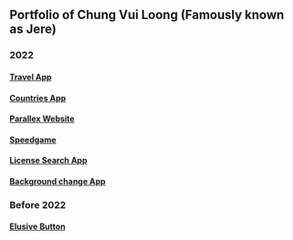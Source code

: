 ## Portfolio of Chung Vui Loong (Famously known as Jere)

### 2022
#### <div><a href="https://mrjaytravelapp.netlify.app/">Travel App</a></div>
#### <div><a href="https://countries-basic.vercel.app">Countries App</a></div>
#### <div><a href="https://mrjay-portfolio.netlify.app">Parallex Website</a></div>
#### <div><a href="https://mrjay-speedgame.netlify.app">Speedgame</a></div>
#### <div><a href="https://license-search.netlify.app">License Search App</a></div>
#### <div><a href="https://bg-colour-picker-v2.netlify.app">Background change App</a></div>

### Before 2022
#### <div><a href="https://mrjay-elusive-button.netlify.app">Elusive Button</a></div>



